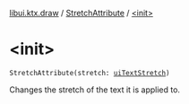 [libui.ktx.draw](../index.md) / [StretchAttribute](index.md) / [&lt;init&gt;](./-init-.md)

# &lt;init&gt;

`StretchAttribute(stretch: `[`uiTextStretch`](../../libui/ui-text-stretch.md)`)`

Changes the stretch of the text it is applied to.

